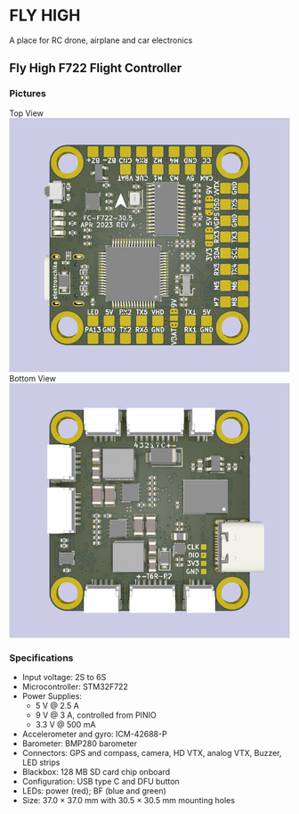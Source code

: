 # FLY HIGH

A place for RC drone, airplane and car electronics

## Fly High F722 Flight Controller

### Pictures

Top View
![Screenshots](resources/BF-FC-F722-TOP.png)
Bottom View
![Screenshots](resources/BF-FC-F722-BOTTOM.png)

### Specifications

- Input voltage: 2S to 6S
- Microcontroller: STM32F722
- Power Supplies:
	- 5 V @ 2.5 A
	- 9 V @ 3 A, controlled from PINIO
	- 3.3 V @ 500 mA
- Accelerometer and gyro: ICM-42688-P
- Barometer: BMP280 barometer
- Connectors: GPS and compass, camera, HD VTX, analog VTX, Buzzer, LED strips
- Blackbox: 128 MB SD card chip onboard
- Configuration: USB type C and DFU button
- LEDs: power (red); BF (blue and green)
- Size: 37.0 × 37.0 mm with 30.5 × 30.5 mm mounting holes
